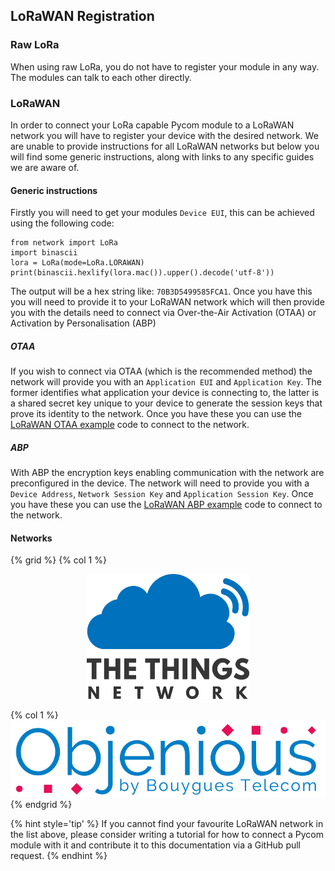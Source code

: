 ## LoRaWAN Registration

### Raw LoRa
When using raw LoRa, you do not have to register your module in any way. The
modules can talk to each other directly.

### LoRaWAN
In order to connect your LoRa capable Pycom module to a LoRaWAN network you will
have to register your device with the desired network. We are unable to provide
instructions for all LoRaWAN networks but below you will find some generic
instructions, along with links to any specific guides we are aware of.

#### Generic instructions

Firstly you will need to get your modules `Device EUI`, this can be achieved
using the following code:

```
from network import LoRa
import binascii
lora = LoRa(mode=LoRa.LORAWAN)
print(binascii.hexlify(lora.mac()).upper().decode('utf-8'))
```

The output will be a hex string like: `70B3D5499585FCA1`. Once you have this
you will need to provide it to your LoRaWAN network which will then provide you
with the details need to connect via Over-the-Air Activation (OTAA) or
Activation by Personalisation (ABP)

##### OTAA
If you wish to connect via OTAA (which is the recommended method) the network
will provide you with an `Application EUI` and `Application Key`. The former
identifies what application your device is connecting to, the latter is a shared
secret key unique to your device to generate the session keys that prove its
identity to the network. Once you have these you can use the
[LoRaWAN OTAA example](../../tutorials/lopy/lorawan-otaa.md) code to connect to
the network.

##### ABP
With ABP the encryption keys enabling communication with the network are
preconfigured in the device. The network will need to provide you with a
`Device Address`, `Network Session Key` and `Application Session Key`. Once you
have these you can use the
[LoRaWAN ABP example](../../tutorials/lopy/lorawan-otaa.md) code to connect to
the network.

#### Networks
{% grid %}
  {% col 1 %}<a href="lora/ttn.md"><p align="center"><img src ="./lora/img/ttn.png" height="200"></p></a>
  {% col 1 %}<div class="wrapper" style="height:100%; display:flex; align-items:center;"><a href="lora/objenious.md"><img src ="./lora/img/objenious.jpg"></a></div>
{% endgrid %}

{% hint style='tip' %}
If you cannot find your favourite LoRaWAN network in the list above, please
consider writing a tutorial for how to connect a Pycom module with it and
contribute it to this documentation via a GitHub pull request.
{% endhint %}
